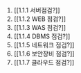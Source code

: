 1. [[1.1.1 서버점검?]]
2. [[1.1.2 WEB 점검?]]
3. [[1.1.3 WAS 점검?]]
4. [[1.1.4 DBMS 점검?]]
5. [[1.1.5 네트워크 점검?]]
6. [[1.1.6 보안장비 점검?]]
7. [[1.1.7 클라우드 점검?]]